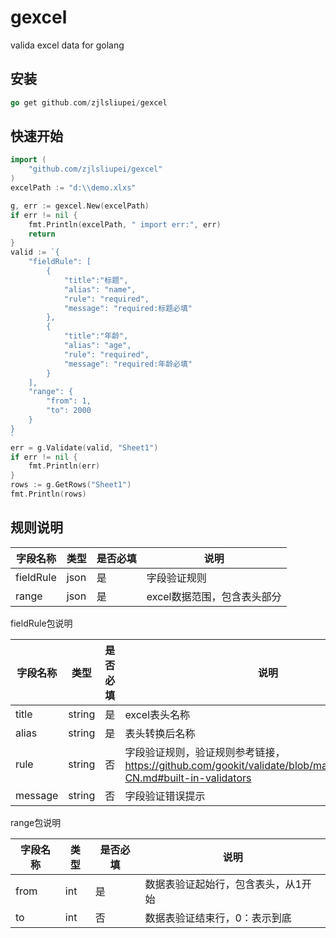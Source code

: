 # gexcel
valida excel data for golang

## 安装
```go
go get github.com/zjlsliupei/gexcel
```

## 快速开始
```go
import (    
    "github.com/zjlsliupei/gexcel"
)
excelPath := "d:\\demo.xlxs"

g, err := gexcel.New(excelPath)
if err != nil {
    fmt.Println(excelPath, " import err:", err)
    return
}
valid := `{
    "fieldRule": [
        {
            "title":"标题",
            "alias": "name",
            "rule": "required",
            "message": "required:标题必填"
        },
        {
            "title":"年龄",
            "alias": "age",
            "rule": "required",
            "message": "required:年龄必填"
        }
    ],
    "range": {
        "from": 1,
        "to": 2000
    } 
}
`
err = g.Validate(valid, "Sheet1")
if err != nil {
    fmt.Println(err)
}
rows := g.GetRows("Sheet1")
fmt.Println(rows)
```

## 规则说明
字段名称 | 类型| 是否必填 |说明
---|---|---|---
fieldRule |json| 是|字段验证规则
range |json| 是|excel数据范围，包含表头部分

fieldRule包说明

字段名称 | 类型| 是否必填 |说明
---|---|---|---
title |string| 是|excel表头名称
alias |string| 是|表头转换后名称
rule |string| 否|字段验证规则，验证规则参考链接，https://github.com/gookit/validate/blob/master/README.zh-CN.md#built-in-validators
message |string| 否|字段验证错误提示

range包说明

字段名称 | 类型| 是否必填 |说明
---|---|---|---
from |int| 是|数据表验证起始行，包含表头，从1开始
to |int| 否|数据表验证结束行，0：表示到底


